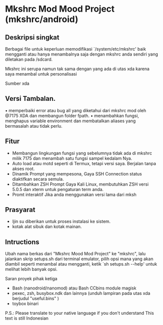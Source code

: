# Mkshrc Mod Mood Project (mkshrc/android)

## Deskripsi singkat
Berbagai file untuk keperluan memodifikasi `/system/etc/mkshrc' baik mengganti atau hanya menambalnya saja dengan mkshrc anda sendiri yang diletakan pada /sdcard. 

Mkshrc ini serupa namun tak sama dengan yang ada di utas xda karena saya menambal untuk personalisasi

Sumber xda

## Versi Tambalan.
• memperbaiki error atau bug all yang diketahui dari mkshrc mod oleh @7175 XDA dan membangun folder fpath.
• menambahkan fungsi, menghapus variable environment dan membatalkan aliases yang bermasalah atau tidak perlu.

## Fitur
- Membangun lingkungan fungsi yang sebelumnya tidak ada di mkshrc milik 7175 dan menambah satu fungsi sampel kedalam Nya.
- Auto load atau motd seperti di Termux, tetapi versi saya. Berjalan tanpa akses root.
- Dinamik Prompt yang mempesona, Gaya SSH Connection status diaktifkan secara semula.
- Ditambahkan ZSH Prompt Gaya Kali Linux, membutuhkan ZSH versi 5.0.5 dan xterm untuk pengaturan term anda.
- Promt interaktif Jika anda menggunakan versi lama dari mksh

## Prasyarat
- Ijin su diberikan untuk proses instalasi ke sistem.
- kotak alat sibuk dan kotak mainan.


## Intructions
Ubah nama berkas dari "Mkshrc Mood Mod Project" ke "mkshrc", lalu jalankan skrip setups.sh dari terminal emulator, pilih opsi mana yang akan diambil seperti menambal atau mengganti, ketik `sh setups.sh --help' untuk melihat lebih banyak opsi.


Saran proyek pihak ketiga
- Bash (nanodroid/nanomod) atau Bash CCbins module magisk
- pexec, zsh, busybox.ndk dan lainnya (unduh lampiran pada utas xda berjudul  "useful.bins" )
- toybox binari

P.S.: Please translate to your native language if you don't understand
This text is still Indonesian
